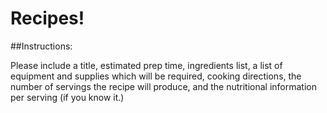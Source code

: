 # Recipes!

##Instructions:

Please include a title, estimated prep time, ingredients list, a list of equipment and supplies which will be required, cooking directions, the number of servings the recipe will produce, and the nutritional information per serving (if you know it.)
